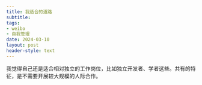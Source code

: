 ```yaml
---
title: 我适合的道路
subtitle: 
tags: 
- weibo
- 自我管理
date: 2024-03-10
layout: post
header-style: text
---
```


我觉得自己还是适合相对独立的工作岗位，比如独立开发者、学者这些。共有的特征，是不需要开展较大规模的人际合作。